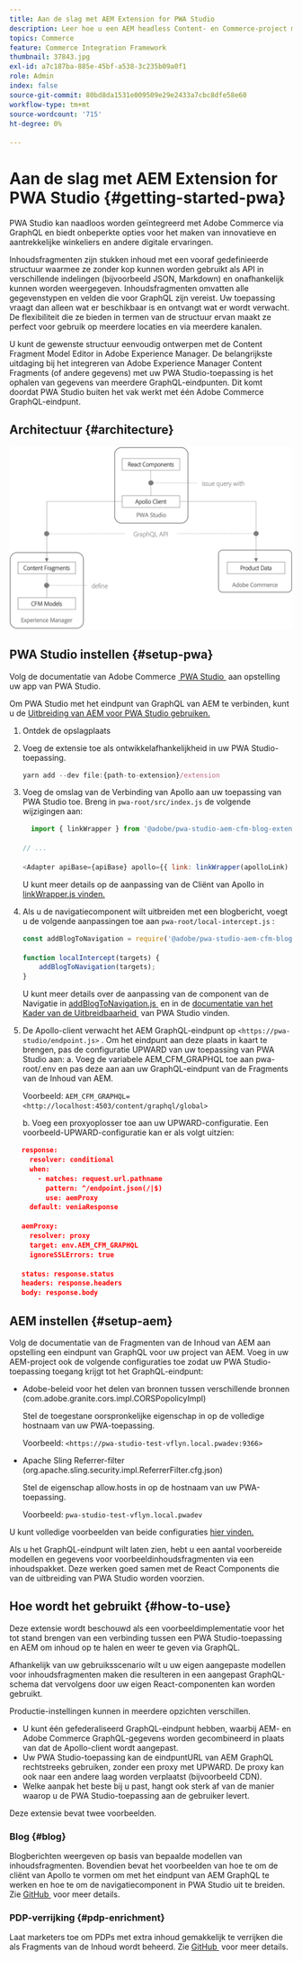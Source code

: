 ```yaml
---
title: Aan de slag met AEM Extension for PWA Studio
description: Leer hoe u een AEM headless Content- en Commerce-project met PWA Studio kunt implementeren.
topics: Commerce
feature: Commerce Integration Framework
thumbnail: 37843.jpg
exl-id: a7c187ba-885e-45bf-a538-3c235b09a0f1
role: Admin
index: false
source-git-commit: 80bd8da1531e009509e29e2433a7cbc8dfe58e60
workflow-type: tm+mt
source-wordcount: '715'
ht-degree: 0%

---
```



# Aan de slag met AEM Extension for PWA Studio {#getting-started-pwa}

PWA Studio kan naadloos worden geïntegreerd met Adobe Commerce via GraphQL en biedt onbeperkte opties voor het maken van innovatieve en aantrekkelijke winkeliers en andere digitale ervaringen.

Inhoudsfragmenten zijn stukken inhoud met een vooraf gedefinieerde structuur waarmee ze zonder kop kunnen worden gebruikt als API in verschillende indelingen (bijvoorbeeld JSON, Markdown) en onafhankelijk kunnen worden weergegeven. Inhoudsfragmenten omvatten alle gegevenstypen en velden die voor GraphQL zijn vereist. Uw toepassing vraagt dan alleen wat er beschikbaar is en ontvangt wat er wordt verwacht. De flexibiliteit die ze bieden in termen van de structuur ervan maakt ze perfect voor gebruik op meerdere locaties en via meerdere kanalen.

U kunt de gewenste structuur eenvoudig ontwerpen met de Content Fragment Model Editor in Adobe Experience Manager. De belangrijkste uitdaging bij het integreren van Adobe Experience Manager Content Fragments (of andere gegevens) met uw PWA Studio-toepassing is het ophalen van gegevens van meerdere GraphQL-eindpunten. Dit komt doordat PWA Studio buiten het vak werkt met één Adobe Commerce GraphQL-eindpunt.

## Architectuur {#architecture}

![&#x200B; PWA headless architectuur &#x200B;](/help/commerce-cloud/cif-storefront/assets/PWA-Studio_Architecture.png)

## PWA Studio instellen {#setup-pwa}

Volg de documentatie van Adobe Commerce [&#x200B; PWA Studio &#x200B;](https://developer.adobe.com/commerce/pwa-studio/tutorials/) aan opstelling uw app van PWA Studio.

Om PWA Studio met het eindpunt van GraphQL van AEM te verbinden, kunt u de [&#x200B; Uitbreiding van AEM voor PWA Studio gebruiken.](https://github.com/adobe/aem-pwa-studio-extensions)

1. Ontdek de opslagplaats

1. Voeg de extensie toe als ontwikkelafhankelijkheid in uw PWA Studio-toepassing.

   ```javascript
   yarn add --dev file:{path-to-extension}/extension
   ```

1. Voeg de omslag van de Verbinding van Apollo aan uw toepassing van PWA Studio toe. Breng in `pwa-root/src/index.js` de volgende wijzigingen aan:

   ```javascript
     import { linkWrapper } from '@adobe/pwa-studio-aem-cfm-blog-extension';
   
   // ...
   
   <Adapter apiBase={apiBase} apollo={{ link: linkWrapper(apolloLink) }} store={store}>
   ```

   U kunt meer details op de aanpassing van de Cliënt van Apollo in [&#x200B; linkWrapper.js vinden.](https://github.com/adobe/aem-pwa-studio-extensions/blob/master/aem-cfm-blog-extension/extension/src/linkWrapper.js)

1. Als u de navigatiecomponent wilt uitbreiden met een blogbericht, voegt u de volgende aanpassingen toe aan `pwa-root/local-intercept.js` :

   ```javascript
   const addBlogToNavigation = require('@adobe/pwa-studio-aem-cfm-blog-extension/src/addBlogToNavigation');
   
   function localIntercept(targets) {
       addBlogToNavigation(targets);
   }    
   ```

   U kunt meer details over de aanpassing van de component van de Navigatie in [&#x200B; addBlogToNavigation.js &#x200B;](https://github.com/adobe/aem-pwa-studio-extensions/blob/master/aem-cfm-blog-extension/extension/src/addBlogToNavigation.js) en in de [&#x200B; documentatie van het Kader van de Uitbreidbaarheid &#x200B;](https://developer.adobe.com/commerce/pwa-studio/guides/general-concepts/extensibility/) van PWA Studio vinden.

1. De Apollo-client verwacht het AEM GraphQL-eindpunt op `<https://pwa-studio/endpoint.js>` . Om het eindpunt aan deze plaats in kaart te brengen, pas de configuratie UPWARD van uw toepassing van PWA Studio aan:
a. Voeg de variabele AEM_CFM_GRAPHQL toe aan pwa-root/.env en pas deze aan aan uw GraphQL-eindpunt van de Fragments van de Inhoud van AEM.

   Voorbeeld: `AEM_CFM_GRAPHQL=<http://localhost:4503/content/graphql/global>`

   b. Voeg een proxyoplosser toe aan uw UPWARD-configuratie. Een voorbeeld-UPWARD-configuratie kan er als volgt uitzien:

```json
   response:
     resolver: conditional
     when:
       - matches: request.url.pathname
         pattern: ^/endpoint.json(/|$)
         use: aemProxy
     default: veniaResponse

   aemProxy:
     resolver: proxy
     target: env.AEM_CFM_GRAPHQL
     ignoreSSLErrors: true

   status: response.status
   headers: response.headers
   body: response.body
```

## AEM instellen {#setup-aem}

Volg de documentatie van de Fragmenten van de Inhoud van AEM aan opstelling een eindpunt van GraphQL voor uw project van AEM. Voeg in uw AEM-project ook de volgende configuraties toe zodat uw PWA Studio-toepassing toegang krijgt tot het GraphQL-eindpunt:

* Adobe-beleid voor het delen van bronnen tussen verschillende bronnen (com.adobe.granite.cors.impl.CORSPopolicyImpl)

  Stel de toegestane oorspronkelijke eigenschap in op de volledige hostnaam van uw PWA-toepassing.

  Voorbeeld: `<https://pwa-studio-test-vflyn.local.pwadev:9366>`

* Apache Sling Referrer-filter (org.apache.sling.security.impl.ReferrerFilter.cfg.json)

  Stel de eigenschap allow.hosts in op de hostnaam van uw PWA-toepassing.

  Voorbeeld: `pwa-studio-test-vflyn.local.pwadev`

U kunt volledige voorbeelden van beide configuraties [&#x200B; hier vinden.](https://github.com/adobe/aem-pwa-studio-extensions/tree/master/aem-cfm-blog-extension/aem/config/src/main/content/jcr_root/apps/blog-demo/config)

Als u het GraphQL-eindpunt wilt laten zien, hebt u een aantal voorbereide modellen en gegevens voor voorbeeldinhoudsfragmenten via een inhoudspakket. Deze werken goed samen met de React Components die van de uitbreiding van PWA Studio worden voorzien.

## Hoe wordt het gebruikt {#how-to-use}

Deze extensie wordt beschouwd als een voorbeeldimplementatie voor het tot stand brengen van een verbinding tussen een PWA Studio-toepassing en AEM om inhoud op te halen en weer te geven via GraphQL.

Afhankelijk van uw gebruiksscenario wilt u uw eigen aangepaste modellen voor inhoudsfragmenten maken die resulteren in een aangepast GraphQL-schema dat vervolgens door uw eigen React-componenten kan worden gebruikt.

Productie-instellingen kunnen in meerdere opzichten verschillen.

* U kunt één gefederaliseerd GraphQL-eindpunt hebben, waarbij AEM- en Adobe Commerce GraphQL-gegevens worden gecombineerd in plaats van dat de Apollo-client wordt aangepast.
* Uw PWA Studio-toepassing kan de eindpuntURL van AEM GraphQL rechtstreeks gebruiken, zonder een proxy met UPWARD. De proxy kan ook naar een andere laag worden verplaatst (bijvoorbeeld CDN).
* Welke aanpak het beste bij u past, hangt ook sterk af van de manier waarop u de PWA Studio-toepassing aan de gebruiker levert.

Deze extensie bevat twee voorbeelden.

### Blog {#blog}

Blogberichten weergeven op basis van bepaalde modellen van inhoudsfragmenten. Bovendien bevat het voorbeelden van hoe te om de cliënt van Apollo te vormen om met het eindpunt van AEM GraphQL te werken en hoe te om de navigatiecomponent in PWA Studio uit te breiden. Zie [&#x200B; GitHub &#x200B;](https://github.com/adobe/aem-pwa-studio-extensions/tree/master/aem-cfm-blog-extension) voor meer details.

### PDP-verrijking {#pdp-enrichment}

Laat marketers toe om PDPs met extra inhoud gemakkelijk te verrijken die als Fragments van de Inhoud wordt beheerd.  Zie [&#x200B; GitHub &#x200B;](https://github.com/adobe/aem-pwa-studio-extensions/tree/master/aem-cif-product-page-extension) voor meer details.
